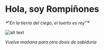 # Hola, soy Rompiñones

<!--STARTS_HERE_QUOTE_README-->
<i>❝"En la tierra del ciego, el tuerto es rey"❞</i>
<!--ENDS_HERE_QUOTE_README-->

<!--START_SECTION:update_image-->
![alt text](https://raw.githubusercontent.com/focaalvarez/rompinones/main/.github/images/00100lrPORTRAIT_00100_BURST20211009125343539_COVER.jpg?raw=true)
<!--END_SECTION:update_image-->

*Vuelve mañana para otra dosis de sabiduría*
